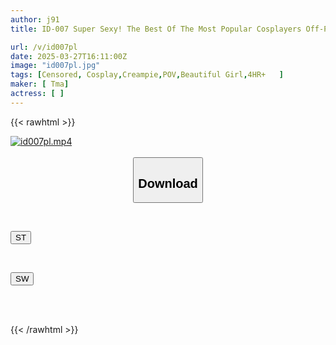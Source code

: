 ```yaml
---
author: j91
title: ID-007 Super Sexy! The Best Of The Most Popular Cosplayers Off-Paco Sex 4 Hours

url: /v/id007pl
date: 2025-03-27T16:11:00Z
image: "id007pl.jpg"
tags: [Censored, Cosplay,Creampie,POV,Beautiful Girl,4HR+	]
maker: [ Tma]
actress: [ ]
---
```



{{< rawhtml >}}

<div class="video" data-videoid="zxPVBpQqebUYj0L">
    <a href="javascript:;">
        <img src="/v/id007pl/id007pl.jpg" width="WIDTH" height="HEIGHT" alt="id007pl.mp4" loading="lazy">
    </a>
</div>

<script type="text/javascript" src="https://j91.asia/asset/on-demand-st.js"></script>

<br>
  <link rel="stylesheet" href="https://j91.asia/asset/bs5.css">
  
  <center>
  <button class="btn btn-primary" type="button" data-bs-toggle="collapse" data-bs-target=".multi-collapse" aria-expanded="false" aria-controls="multiCollapseExample1 multiCollapseExample2"><h2>Download</h2></button></center>
</p>
<div class="row">
  <div class="col">
    <div class="collapse multi-collapse" id="multiCollapseExample1">
      <div class="card card-body">
	      	      <br>
<div class="buttons">  
<p><a href="/v/id007pl/st.html" target="_blank"><button class="btn-hover color-3"><i class="fa fa-download"></i> ST</button></a></p></div>
    </div>
  </div>
</div>
  <div class="col">
    <div class="collapse multi-collapse" id="multiCollapseExample2">
      <div class="card card-body">
	      <br>
<div class="buttons">
<p><a href="/v/id007pl/sw.html" target="_blank"><button class="btn-hover color-2"><i class="fa fa-download"></i> SW</button></a></p></div>
<br><br>
      </div>
    </div>
  </div>
</div>

{{< /rawhtml >}}